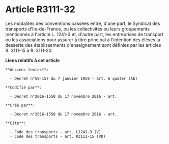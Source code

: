 # Article R3111-32

Les modalités des conventions passées entre, d'une part, le Syndicat des transports d'Ile-de-France, ou les collectivités ou
leurs groupements mentionnés à l'article L. 1241-3 et, d'autre part, les entreprises de transport ou les associations pour
assurer à titre principal à l'intention des élèves la desserte des établissements d'enseignement sont définies par les
articles R. 3111-15 à R. 3111-20.

**Liens relatifs à cet article**

	**Anciens textes**:

	  - Décret n°59-157 du 7 janvier 1959 - art. 6 quater (Ab)

	**Codifié par**:

	  - Décret n°2016-1550 du 17 novembre 2016 - art.

	**Créé par**:

	  - Décret n°2016-1550 du 17 novembre 2016 - art.

	**Cite**:

	  - Code des transports - art. L1241-3 (V)
	  - Code des transports - art. R3111-15 (VD)
